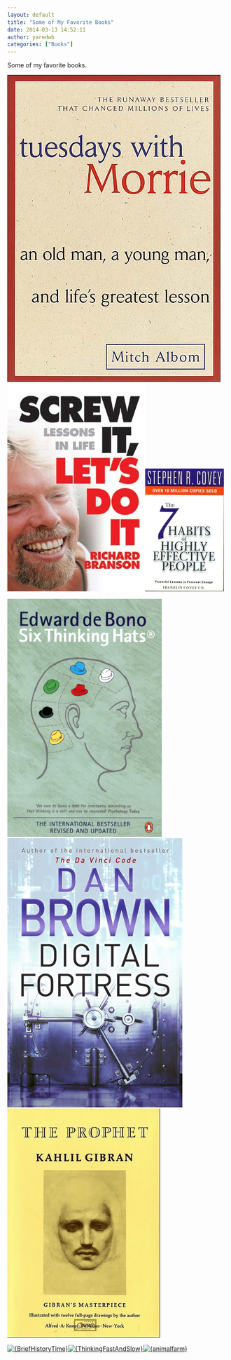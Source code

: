 ```yaml
---
layout: default
title: "Some of My Favorite Books"
date: 2014-03-13 14:52:11
author: yaredwb
categories: ["Books"]
---
```


Some of my favorite books.

[![{Tuesdays_with_Morrie_book_cover}](/media/2014/03/tuesdays_with_morrie_book_cover.jpg?w=208)](/media/2014/03/tuesdays_with_morrie_book_cover.jpg)[![{screwit}](/media/2014/03/screwit.jpg?w=198)](/media/2014/03/screwit.jpg)[![{7habits}](/media/2014/03/7habits.jpg)](/media/2014/03/7habits.jpg)

[![{20110804_bookreview-six-thinking-hats-1}](/media/2014/03/20110804_bookreview-six-thinking-hats-1.jpg?w=195)](/media/2014/03/20110804_bookreview-six-thinking-hats-1.jpg) [![{digital-fortress-dan-brown}](/media/2014/03/digital-fortress-dan-brown.jpg?w=195)](/media/2014/03/digital-fortress-dan-brown.jpg) [![{The_Prophet_Cover}](/media/2014/03/the_prophet_cover.jpg?w=200)](/media/2014/03/the_prophet_cover.jpg)

[![{BriefHistoryTime}](/media/2015/09/briefhistorytime.jpg?w=197)](/media/2015/09/briefhistorytime.jpg)[![{ThinkingFastAndSlow}](/media/2015/09/thinkingfastandslow.jpg?w=200)](/media/2015/09/thinkingfastandslow.jpg)[![{animalfarm}](/media/2015/09/animalfarm.jpg?w=183)](/media/2015/09/animalfarm.jpg)
